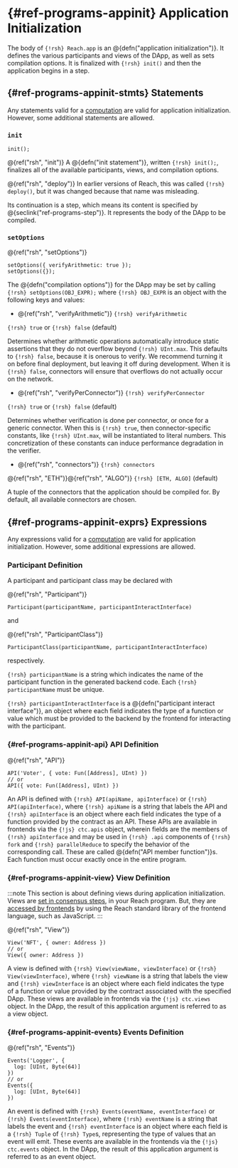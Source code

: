 



# {#ref-programs-appinit} Application Initialization

The body of `{!rsh} Reach.app` is an @{defn("application initialization")}.
It defines the various participants and views of the DApp, as well as sets compilation options.
It is finalized with `{!rsh} init()` and then the application begins in a step.

## {#ref-programs-appinit-stmts} Statements

Any statements valid for a [computation](##ref-programs-compute-stmts) are valid for application initialization.
However, some additional statements are allowed.

### `init`

```reach
init();
```

@{ref("rsh", "init")}
A @{defn("init statement")}, written `{!rsh} init();`, finalizes all of the available participants, views, and compilation options.

@{ref("rsh", "deploy")}
In earlier versions of Reach, this was called `{!rsh} deploy()`, but it was
changed because that name was misleading.

Its continuation is a step, which means its content is specified by @{seclink("ref-programs-step")}.
It represents the body of the DApp to be compiled.

### `setOptions`

@{ref("rsh", "setOptions")}
```reach
setOptions({ verifyArithmetic: true });
setOptions({}); 
```


The @{defn("compilation options")} for the DApp may be set by calling `{!rsh} setOptions(OBJ_EXPR);` where `{!rsh} OBJ_EXPR` is an object with the following keys and values:

+ @{ref("rsh", "verifyArithmetic")} `{!rsh} verifyArithmetic`

`{!rsh} true` or `{!rsh} false` (default)

Determines whether arithmetic operations automatically introduce static assertions that they do not overflow beyond `{!rsh} UInt.max`.
This defaults to `{!rsh} false`, because it is onerous to verify.
We recommend turning it on before final deployment, but leaving it off during development.
When it is `{!rsh} false`, connectors will ensure that overflows do not actually occur on the network.
+ @{ref("rsh", "verifyPerConnector")} `{!rsh} verifyPerConnector`

`{!rsh} true` or `{!rsh} false` (default)

Determines whether verification is done per connector, or once for a generic connector.
When this is `{!rsh} true`, then connector-specific constants, like `{!rsh} UInt.max`, will be instantiated to literal numbers.
This concretization of these constants can induce performance degradation in the verifier.
+ @{ref("rsh", "connectors")} `{!rsh} connectors`

@{ref("rsh", "ETH")}@{ref("rsh", "ALGO")} `{!rsh} [ETH, ALGO]` (default)

A tuple of the connectors that the application should be compiled for.
By default, all available connectors are chosen.


## {#ref-programs-appinit-exprs} Expressions

Any expressions valid for a [computation](##ref-programs-appinit-exprs) are valid for application initialization.
However, some additional expressions are allowed.

### Participant Definition

A participant and participant class may be declared with

@{ref("rsh", "Participant")}
```reach
Participant(participantName, participantInteractInterface)
```


and

@{ref("rsh", "ParticipantClass")}
```reach
ParticipantClass(participantName, participantInteractInterface)
```


respectively.

`{!rsh} participantName` is a string which indicates the name of the participant function in the generated backend code.
Each `{!rsh} participantName` must be unique.

`{!rsh} participantInteractInterface` is a @{defn("participant interact interface")}, an object where each field indicates the type of a function or value which must be provided to the backend by the frontend for interacting with the participant.

### {#ref-programs-appinit-api} API Definition

@{ref("rsh", "API")}
```reach
API('Voter', { vote: Fun([Address], UInt) })
// or
API({ vote: Fun([Address], UInt) })
```


An API is defined with `{!rsh} API(apiName, apiInterface)` or `{!rsh} API(apiInterface)`, where `{!rsh} apiName` is a string that labels the API and `{!rsh} apiInterface` is an object where each field indicates the type of a function provided by the contract as an API.
These APIs are available in frontends via the `{!js} ctc.apis` object, wherein fields are the members of `{!rsh} apiInterface` and may be used in `{!rsh} .api` components of `{!rsh} fork` and `{!rsh} parallelReduce` to specify the behavior of the corresponding call.
These are called @{defn("API member function")}s.
Each function must occur exactly once in the entire program.

### {#ref-programs-appinit-view} View Definition

:::note
This section is about defining views during application initialization. Views are [set in consensus steps](##ref-programs-consensus-view), in your Reach program. But, they are [accessed by frontends](##ref-frontends-js-ctc) by using the Reach standard library of the frontend language, such as JavaScript.
:::


@{ref("rsh", "View")}
```reach
View('NFT', { owner: Address })
// or
View({ owner: Address })
```


A view is defined with `{!rsh} View(viewName, viewInterface)` or `{!rsh} View(viewInterface)`, where `{!rsh} viewName` is a string that labels the view and `{!rsh} viewInterface` is an object where each field indicates the type of a function or value provided by the contract associated with the specified DApp.
These views are available in frontends via the `{!js} ctc.views` object.
In the DApp, the result of this application argument is referred to as a view object.

### {#ref-programs-appinit-events} Events Definition

@{ref("rsh", "Events")}
```reach
Events('Logger', {
  log: [UInt, Byte(64)]
})
// or
Events({
  log: [UInt, Byte(64)]
})
```


An event is defined with `{!rsh} Events(eventName, eventInterface)` or `{!rsh} Events(eventInterface)`, where `{!rsh} eventName` is a string that labels the event and `{!rsh} eventInterface` is an object where each field is a `{!rsh} Tuple` of `{!rsh} Type`s, representing the type of values that an event will emit.
These events are available in the frontends via the `{!js} ctc.events` object.
In the DApp, the result of this application argument is referred to as an event object.
